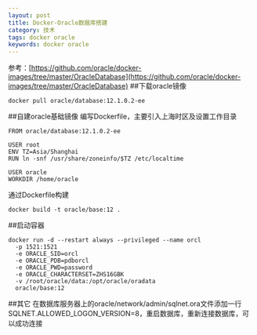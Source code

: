 ```yaml
---
layout: post
title: Docker-Oracle数据库搭建
category: 技术
tags: docker oracle
keywords: docker oracle
---
```

参考：[https://github.com/oracle/docker-images/tree/master/OracleDatabase](https://github.com/oracle/docker-images/tree/master/OracleDatabase)
##下载oracle镜像
```
docker pull oracle/database:12.1.0.2-ee
```

##自建oracle基础镜像
编写Dockerfile，主要引入上海时区及设置工作目录
```
FROM oracle/database:12.1.0.2-ee

USER root
ENV TZ=Asia/Shanghai
RUN ln -snf /usr/share/zoneinfo/$TZ /etc/localtime

USER oracle
WORKDIR /home/oracle
```
通过Dockerfile构建
```
docker build -t oracle/base:12 .
```
##启动容器
```
docker run -d --restart always --privileged --name orcl
  -p 1521:1521
  -e ORACLE_SID=orcl
  -e ORACLE_PDB=pdborcl
  -e ORACLE_PWD=password
  -e ORACLE_CHARACTERSET=ZHS16GBK
  -v /root/oracle/data:/opt/oracle/oradata
  oracle/base:12
```
##其它
在数据库服务器上的oracle/network/admin/sqlnet.ora文件添加一行SQLNET.ALLOWED_LOGON_VERSION=8，重启数据库，重新连接数据库，可以成功连接